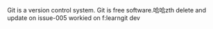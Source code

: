 Git is a version control system.
Git is free software.哈哈zth  delete and update on issue-005
workied on f:learngit  dev
